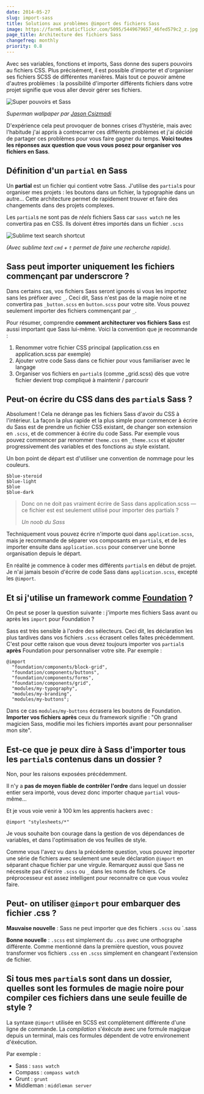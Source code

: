 ```yaml
---
date: 2014-05-27
slug: import-sass
title: Solutions aux problèmes @import des fichiers Sass
image: https://farm6.staticflickr.com/5095/5449679657_46fed579c2_z.jpg
page_title: Architecture des fichiers Sass
changefreq: monthly
priority: 0.8
---
```


Avec ses variables, fonctions et imports, Sass donne des supers pouvoirs au fichiers CSS. Plus précisément, il est possible d'importer et d'organiser ses fichiers SCSS de différentes manières. Mais tout ce pouvoir amène d'autres problèmes : la possibilité d'importer différents fichiers dans votre projet signifie que vous aller devoir gérer ses fichiers.

![Super pouvoirs et Sass](https://farm6.staticflickr.com/5095/5449679657_46fed579c2_z.jpg)

_Superman wallpaper par [Jason Csizmadi](https://www.flickr.com/photos/dangergraphics/)_

D'expérience cela peut provoquer de bonnes crises d'hystérie, mais avec l'habitude j'ai appris à contrecarrer ces différents problèmes et j'ai décidé de partager ces problèmes pour vous faire gagner du temps. __Voici toutes les réponses aux question que vous vous posez pour organiser vos fichiers en Sass__.

## Définition d'un `partial` en Sass

Un __partial__ est un fichier qui contient votre Sass. J'utilise des `partial`s pour organiser mes projets : les boutons dans un fichier, la typographie dans un autre... Cette architecture permet de rapidement trouver et faire des changements dans des projets complexes.

Les `partial`s ne sont pas de _réels_ fichiers Sass car `sass watch` ne les convertira pas en CSS. Ils doivent êtres importés dans un fichier `.scss`

![Sublime text search shortcut](https://lh4.googleusercontent.com/-s1uPAH3rKvw/U4SDcBFVBGI/AAAAAAAAAIc/2U5QGQt_8lM/w480-h300-no/search.gif)

_(Avec sublime text `cmd` + `t` permet de faire une recherche rapide)._

## Sass peut importer uniquement les fichiers commençant par underscrore ?

Dans certains cas, vos fichiers Sass seront ignorés si vous les importez sans les préfixer avec `_`. Ceci dit, Sass n'est pas de la magie noire et ne convertira pas `_button.scss` en `button.scss` pour votre site. Vous pouvez seulement importer des fichiers commençant par `_`.

Pour résumer, comprendre __comment architecturer vos fichiers Sass__ est aussi important que Sass lui-même. Voici la convention que je recommande :

1. Renommer votre fichier CSS principal (application.css en application.scss par exemple)
2. Ajouter votre code Sass dans ce fichier pour vous familiariser avec le langage
3. Organiser vos fichiers en `partial`s (comme _grid.scss) dès que votre fichier devient trop compliqué à maintenir / parcourir

## Peut-on écrire du CSS dans des `partial`s Sass ?

Absolument ! Cela ne dérange pas les fichiers Sass d'avoir du CSS à l'intérieur. La façon la plus rapide et la plus simple pour commencer à écrire du Sass est de prendre un fichier CSS existant, de changer son extension en `.scss`, et de commencer à écrire du code Sass. Par exemple vous pouvez commencer par renommer `theme.css` en `_theme.scss` et ajouter progressivement des variables et des fonctions au style existant.

Un bon point de départ est d'utiliser une convention de nommage pour les couleurs.

    $blue-steroid
    $blue-light
    $blue
    $blue-dark

> Donc on ne doit pas vraiment écrire de Sass dans application.scss —ce fichier est est seulement utilisé pour importer des partials ?
>
> <cite>Un noob du Sass</cite>

Techniquement vous pouvez écrire n'importe quoi dans `application.scss`, mais je recommande de séparer vos composants en `partial`s, et de les importer ensuite dans `application.scss` pour conserver une bonne organisation depuis le départ.

En réalité je commence à coder mes différents `partial`s en début de projet. Je n'ai jamais besoin d'écrire de code Sass dans `application.scss`, excepté les `@import`.

## Et si j'utilise un framework comme [Foundation](http://foundation.zurb.com/) ?

On peut se poser la question suivante : j'importe mes fichiers Sass avant ou après les `import` pour Foundation ?

Sass est très sensible à l'ordre des sélecteurs. Ceci dit, les déclaration les plus tardives dans vos fichiers `.scss` écrasent celles faites précédemment. C'est pour cette raison que vous devez toujours importer vos `partial`s __après__ Foundation pour personnaliser votre site. Par exemple :

    @import
      "foundation/components/block-grid",
      "foundation/components/buttons",
      "foundation/components/forms",
      "foundation/components/grid",
      "modules/my-typography",
      "modules/my-branding",
      "modules/my-buttons";

Dans ce cas `modules/my-buttons` écrasera les boutons de Foundation. __Importer vos fichiers après__ ceux du framework signifie : "Oh grand magicien Sass, modifie moi les fichiers importés avant pour personnaliser mon site".

## Est-ce que je peux dire à Sass d'importer tous les `partial`s contenus dans un dossier ?

Non, pour les raisons exposées précédemment.

Il n'y a __pas de moyen fiable de contrôler l'ordre__ dans lequel un dossier entier sera importé, vous devez donc importer chaque `partial` vous-même...

Et je vous voie venir à 100 km les apprentis hackers avec :

    @import "stylesheets/*"

Je vous souhaite bon courage dans la gestion de vos dépendances de variables, et dans l'optimisation de vos feuilles de style.

Comme vous l'avez vu dans la précédente question, vous pouvez importer une série de fichiers avec seulement une seule déclaration `@import` en séparant chaque fichier par une virgule. Remarquez aussi que Sass ne nécessite pas d'écrire `.scss` ou `_` dans les noms de fichiers. Ce préprocesseur est assez intelligent pour reconnaitre ce que vous voulez faire.

## Peut- on utiliser `@import` pour embarquer des fichier .css ?

__Mauvaise nouvelle__ : Sass ne peut importer que des fichiers `.scss` ou `.sass

__Bonne nouvelle__ : `.scss` est simplement du `.css` avec une orthographe différente. Comme mentionné dans la première question, vous pouvez transformer vos fichiers `.css` en `.scss` simplement en changeant l'extension de fichier.

## Si tous mes `partial`s sont dans un dossier, quelles sont les formules de magie noire pour compiler ces fichiers dans une seule feuille de style ?

La syntaxe `@import` utilisée en SCSS est complètement différente d'une ligne de commande. La _compilation_ s'éxécute avec une formule magique depuis un terminal, mais ces formules dépendent de votre environement d'éxécution.

Par exemple :

- Sass : `sass watch`
- Compass : `compass watch`
- Grunt : `grunt`
- Middleman : `middleman server`

